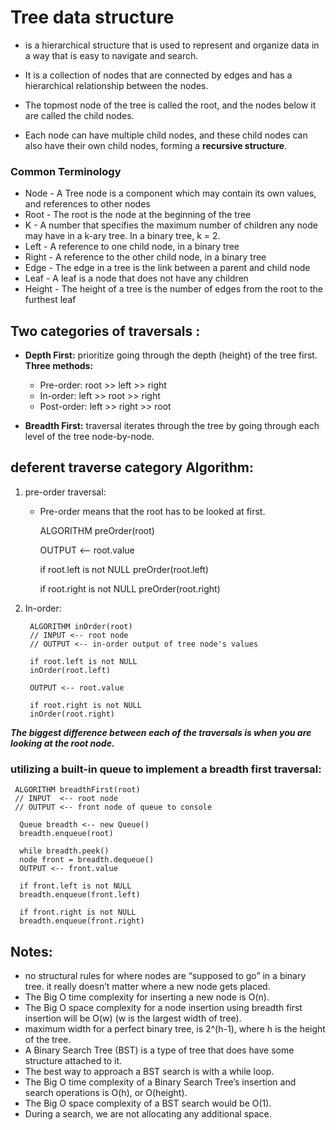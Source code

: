 # Tree data structure
- is a hierarchical structure that is used to represent and organize data in a way that is easy to navigate and search. 
- It is a collection of nodes that are connected by edges and has a hierarchical relationship between the nodes. 

- The topmost node of the tree is called the root, and the nodes below it are called the child nodes. 
- Each node can have multiple child nodes, and these child nodes can also have their own child nodes, forming a __recursive structure__.

### Common Terminology

- Node - A Tree node is a component which may contain its own values, and references to other nodes
- Root - The root is the node at the beginning of the tree
- K - A number that specifies the maximum number of children any node may have in a k-ary tree. In a binary tree, k = 2.
- Left - A reference to one child node, in a binary tree
- Right - A reference to the other child node, in a binary tree
- Edge - The edge in a tree is the link between a parent and child node
- Leaf - A leaf is a node that does not have any children
- Height - The height of a tree is the number of edges from the root to the furthest leaf

## Two categories of traversals :

- __Depth First:__   prioritize going through the depth (height) of the tree first. 
__Three methods:__

   + Pre-order: root >> left >> right
   - In-order: left >> root >> right
   - Post-order: left >> right >> root
- __Breadth First:__  traversal iterates through the tree by going through each level of the tree node-by-node.


## deferent traverse category Algorithm:
1. pre-order traversal:

   - Pre-order means that the root has to be looked at first.
  
        ALGORITHM preOrder(root)

        OUTPUT <-- root.value

        if root.left is not NULL
        preOrder(root.left)

        if root.right is not NULL
        preOrder(root.right)
     
2. In-order:

        ALGORITHM inOrder(root)
        // INPUT <-- root node
        // OUTPUT <-- in-order output of tree node's values

        if root.left is not NULL
        inOrder(root.left)

        OUTPUT <-- root.value

        if root.right is not NULL
        inOrder(root.right)


***The biggest difference between each of the traversals is when you are looking at the root node.***

### utilizing a built-in queue to implement a breadth first traversal:

     ALGORITHM breadthFirst(root)
     // INPUT  <-- root node
     // OUTPUT <-- front node of queue to console

      Queue breadth <-- new Queue()
      breadth.enqueue(root)

      while breadth.peek()
      node front = breadth.dequeue()
      OUTPUT <-- front.value

      if front.left is not NULL
      breadth.enqueue(front.left)

      if front.right is not NULL
      breadth.enqueue(front.right)


## Notes:
 - no structural rules for where nodes are “supposed to go” in a binary tree. it really doesn’t matter where a new node gets placed.
- The Big O time complexity for inserting a new node is O(n).
- The Big O space complexity for a node insertion using breadth first insertion will be O(w) (w is the largest width of tree).
- maximum width for a perfect binary tree, is 2^(h-1), where h is the height of the tree.
- A Binary Search Tree (BST) is a type of tree that does have some structure attached to it.
- The best way to approach a BST search is with a while loop.
- The Big O time complexity of a Binary Search Tree’s insertion and search operations is O(h), or O(height).
- The Big O space complexity of a BST search would be O(1). 
- During a search, we are not allocating any additional space.